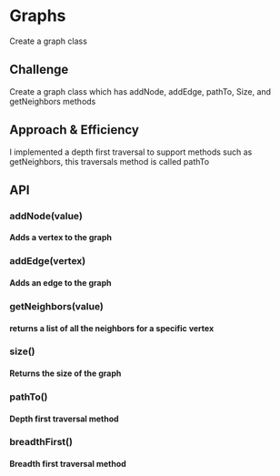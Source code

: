 # Graphs
Create a graph class

## Challenge
Create a graph class which has addNode, addEdge, pathTo, Size, and getNeighbors methods

## Approach & Efficiency
I implemented a depth first traversal to support methods such as getNeighbors, this traversals method is called pathTo

## API
### addNode(value)
#### Adds a vertex to the graph

### addEdge(vertex)
#### Adds an edge to the graph

### getNeighbors(value)
#### returns a list of all the neighbors for a specific vertex

### size()
#### Returns the size of the graph

### pathTo()
#### Depth first traversal method

### breadthFirst()
#### Breadth first traversal method
